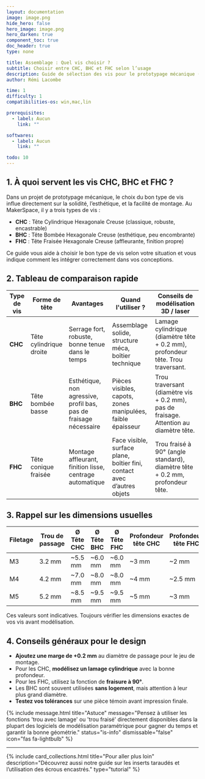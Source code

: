 ```yaml
---
layout: documentation
image: image.png
hide_hero: false
hero_image: image.png
hero_darken: true
component_toc: true
doc_header: true
type: none

title: Assemblage : Quel vis choisir ?
subtitle: Choisir entre CHC, BHC et FHC selon l’usage
description: Guide de sélection des vis pour le prototypage mécanique (impression 3D, découpe laser)
author: Rémi Lacombe

time: 1
difficulty: 1
compatibilities-os: win,mac,lin

prerequisites:
  - label: Aucun
    link: ""

softwares: 
  - label: Aucun
    link: ""

todo: 10
---
```


## 1. À quoi servent les vis CHC, BHC et FHC ?

Dans un projet de prototypage mécanique, le choix du bon type de vis influe directement sur la solidité, l’esthétique, et la facilité de montage. Au MakerSpace, il y a trois types de vis :

- **CHC** : Tête Cylindrique Hexagonale Creuse (classique, robuste, encastrable)
- **BHC** : Tête Bombée Hexagonale Creuse (esthétique, peu encombrante)
- **FHC** : Tête Fraisée Hexagonale Creuse (affleurante, finition propre)

Ce guide vous aide à choisir le bon type de vis selon votre situation et vous indique comment les intégrer correctement dans vos conceptions.

## 2. Tableau de comparaison rapide

| **Type de vis** | **Forme de tête**         | **Avantages**                                                               | **Quand l'utiliser ?**                                               | **Conseils de modélisation 3D / laser**                                             |
|----------------|----------------------------|----------------------------------------------------------------------------|----------------------------------------------------------------------|--------------------------------------------------------------------------------------|
| **CHC**        | Tête cylindrique droite    | Serrage fort, robuste, bonne tenue dans le temps                          | Assemblage solide, structure méca, boîtier technique                 | Lamage cylindrique (diamètre tête + 0.2 mm), profondeur tête. Trou traversant.     |
| **BHC**        | Tête bombée basse          | Esthétique, non agressive, profil bas, pas de fraisage nécessaire         | Pièces visibles, capots, zones manipulées, faible épaisseur          | Trou traversant (diamètre vis + 0.2 mm), pas de fraisage. Attention au diamètre tête.|
| **FHC**        | Tête conique fraisée       | Montage affleurant, finition lisse, centrage automatique                  | Face visible, surface plane, boîtier fini, contact avec d’autres objets | Trou fraisé à 90° (angle standard), diamètre tête + 0.2 mm, profondeur tête.         |

## 3. Rappel sur les dimensions usuelles

| Filetage | Trou de passage | Ø Tête CHC | Ø Tête BHC | Ø Tête FHC | Profondeur tête CHC | Profondeur tête FHC |
|----------|------------------|------------|------------|------------|----------------------|----------------------|
| M3       | 3.2 mm           | ~5.5 mm    | ~6.0 mm    | ~6.0 mm    | ~3 mm               | ~2 mm               |
| M4       | 4.2 mm           | ~7.0 mm    | ~8.0 mm    | ~8.0 mm    | ~4 mm               | ~2.5 mm             |
| M5       | 5.2 mm           | ~8.5 mm    | ~9.5 mm    | ~9.5 mm    | ~5 mm               | ~3 mm               |

Ces valeurs sont indicatives. Toujours vérifier les dimensions exactes de vos vis avant modélisation.

## 4. Conseils généraux pour le design

- **Ajoutez une marge de +0.2 mm** au diamètre de passage pour le jeu de montage.
- Pour les CHC, **modélisez un lamage cylindrique** avec la bonne profondeur.
- Pour les FHC, utilisez la fonction de **fraisure à 90°**.
- Les BHC sont souvent utilisées **sans logement**, mais attention à leur plus grand diamètre.
- **Testez vos tolérances** sur une pièce témoin avant impression finale.

{% include message.html 
   title="Astuce" 
   message="Pensez à utiliser les fonctions 'trou avec lamage' ou 'trou fraisé' directement disponibles dans la plupart des logiciels de modélisation paramétrique pour gagner du temps et garantir la bonne géométrie." 
   status="is-info" 
   dismissable="false" 
   icon="fas fa-lightbulb" 
%}

---

{% include card_collections.html
  title="Pour aller plus loin"
  description="Découvrez aussi notre guide sur les inserts taraudés et l’utilisation des écrous encastrés."
  type="tutorial"
%}
